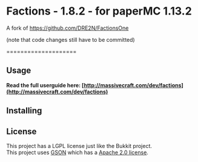 Factions - 1.8.2 - for paperMC 1.13.2
====================

A fork of https://github.com/DRE2N/FactionsOne

(note that code changes still have to be committed)

====================


Usage
---------
<b>Read the full userguide here: [http://massivecraft.com/dev/factions](http://massivecraft.com/dev/factions)</b>

Installing
----------

License
----------
This project has a LGPL license just like the Bukkit project.<br>
This project uses [GSON](http://code.google.com/p/google-gson/) which has a [Apache 2.0 license](http://www.apache.org/licenses/LICENSE-2.0 ).

